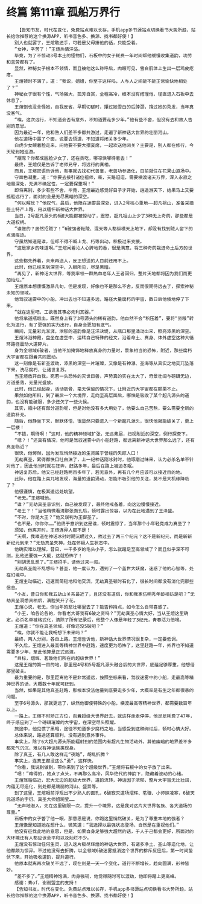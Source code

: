# 终篇 第111章 孤船万界行
        【告知书友，时代在变化，免费站点难以长存，手机app多书源站点切换看书大势所趋，站长给你推荐的这个换源APP，听书音色多、换源、找书都好使！】
       别人也就罢了，王煊敢还手，可若是父母揍他的话，只能受着。
       “女神，辛苦了！”王煊热情洋溢。
       毕竟，为了不惊动3号本土的怪物们，石板中的女子耗费一年时间帮他缓慢收集道韵，功劳和苦劳都有了。
       显然，神秘女子根本不领情，而且被他这么称呼后，肉眼可见，雪白肌体上生出一层鸡皮疙瘩。
       王煊顿时不满了，道：“我说，姐姐，你至于这样吗，人与人之间能不能正常愉快地相处了？”
       神秘女子很有个性，气场强大，孤芳自赏，全程高冷，根本没有搭理他，径直进入石板中去休息了。
       王煊倒也没全怪她，自我反省，早期切磋时，攥过她雪白的后脖颈，撸过她的秀发，当年真没客气。
       “唉，这次远行，不知道会否有意外，不知道要走多少年。”他有些不舍，但没有去和故人告别的意思。
       因为最近一年，他和熟人们差不多都共游过，走遍了新神话大世界的壮丽河山。
       他在道场中露了个面，说要去悟道，不知道将闭关多少年。
       白虎少女觍着脸走来，问他要不要大摆宴席，一起欢送他闭关？主要是，别人都在修行，今天轮到她巡游。
       “摆席？你都成圆脸少女了，还在贪吃，哪凉快哪待着去！”
       最终，王煊仅是告诉了老师兄守，将远行的真相。
       而且，王煊密语告诉他，有事就去找初代兽皇，老兽功参造化，目前就住在花果山道场中。
       守面色凝重，道：“你要去接引诸位祖师，嘶，天路迢迢，需要横渡诸天万界，深入永寂之地最深处，充满不确定性，一定要保重啊！”
       即将离别，多少有些不舍，毕竟，王煊最近感觉好日子才开始，逍遥游天下，结果马上又要孤船远行了，面对的会是无尽黑暗的深空。
       “何以解忧？”他叹气，最后，他隐在迷雾最深处，进入2号核心重地——超凡祖山，准备采摘些土特产上路，用以缅怀新神话大世界。
       当日，2号超凡源头的6破大能都被惊动了，震怒，超凡祖山上少了3种无上奇药，那些都是大道权柄。
       “谁做的？居然招贼了！”6破强者耘陵、混天等人都纵横天上地下，却没有找到贼人留下的点滴痕迹。
       守虽然知道是谁，但却不得不喊上戈、朽等出动，积极过来支援。
       “这是家乡的味道啊。”王煊闻着沁人心脾地药香，很是满意，将三种奇药栽进命土后方的世界。
       这些都先养着，未来再送人，反正想送的人目前还用不上。
       此时，他已经来到深空中，入眼所见，尽是黑暗。
       “再见了，新神话大世界，等我率领一群热血老年人王者回归，整片天地都将因为我们而更加灿烂。”
       王煊原本想康慨激昂几句，但是发现，好像也不是那么不舍，反而很期待远去了，探索神秘未知的领域。
       他驾驭迷雾中的小船，冲出去也不知道多远，路径大量腐朽的宇宙，数日后他倏地停了下来。
       “就在这里吧，工欲善其事必先利其器。”
       他将承道瓶取出，既然身上有了3号源头的稀有道韵，他自然不会“积压着”，要将“资粮”转化为道行，有了更强的实力出行，自身会更加有底气。
       瞬间，无量彩光澎湃，浓郁的道韵像是汪洋决堤，从瓶口那里涌动出来，照亮漆黑的深空。
       王煊沐浴神霞，盘坐在虚空中，运转自己特殊的经文，沿着命土、真身、体外虚空这种大循环路径震动大道碎片。
       身为全领域6破者，当他不加掩饰地释放真身的力量时，景象相当的恐怖，附近，那些腐朽大宇宙都在跟着共同震动。
       这一刻像是有新圣渡劫，漆黑的深空一片璀璨，又像是有神瀑、圣海等从真实之地突兀坠落下来，洗尽腐朽，让诸世复苏。
       当王煊放开自我，宛若一头恐怖的灭世巨兽，声势真的实在太大了，奇景壮阔与磅礴无边，万道垂落，无量光盛放。
       此时，他已经起身，活动筋骨，毫无保留的情况下，让附近的大宇宙都在颤栗不止。
       果然如他所料，到了最后一个大境界，走向至高层面后，哪怕是吸收了某个超凡源头的道韵，也没有能破限，多少还欠了一些火候。
       其实，瓶中还有部分道韵呢，但是对他没有多大用处了，他要么自己苦熬，要么需要全新的道韵补充。
       随后，他静坐下来，默默体悟，很显然只要进入一个新超凡源头，很快他就能破关了，更上一层楼！
       “不错，期待啊！”这时，他的精神领域扩张，无远弗届，扫视附近的深空，例行探查下。
       “嗯？！”还真有情况，他可是驾驭迷雾中的小船赶路，都远离新神话大世界那么远了，还有真圣临近？
       很快，他愕然，因为发现悄然接近的生灵属于曾经的失踪人口！
       无劫真圣，累得都快口吐白沫了，上一纪神话刚冰封时，他琢磨过味来，认为必杀名单不针对他了，因此他当时就在狂奔，赶路多年，最后在路上被迫冬眠。
       神话复苏后，他又已经赶路两百多年了，若无意外，再有几个月应该可以接近目的地。
       此际，他在路上突兀地发现，海量的道韵涌动，怎能不吸引他的关注，莫不是大机缘降临了？
       他很谨慎，在极其遥远处眺望。
       “老无。”王煊喊他。
       “谁？”无劫真圣意识到，自己被发现了，最终他戒备着，向这边慢慢接近。
       “老王？！”当他稍微看清那张面孔后，顿时露出惊容，以为在此地遇到了王泽盛。
       “不对，你是大王？”他又误判为王御圣了。
       “也不是，你你你……”他终于意识到这是谁，顿时震惊了，当年那个小年轻竟成为真圣了？
       须知，他离开时，王煊连异人都不是！
       “天啊，我难道在神话冰封时期沉眠过久，熬过去了两三个纪元？这不是新纪元，而是新新新纪元到来？”无劫真圣失神，处在怀疑人生状态中。
       他确实难以理解，昔日，一千多岁的毛头小子，怎么就踏足至高领域了？而且似乎深不可测，比他还要强一大截，这就恐怖了！
       “别胡思乱想了。”王煊招手，请他过来一叙。
       无劫真圣能不乱想吗？甚至，他一度认为，遇到了一个盖世大妖魔，迷惑了他的心智等，处在幻境中。
       王煊主动临近，迅速而简短地和他交流，无劫真圣顿时石化了，很长时间都没有消化完那些信息。
       “小友，昔日你和我五劫山关系最近了，且还没有道侣，你和我家伍明秀年龄相彷是吧？”无劫真圣洞悉真相后，满脸笑开了花。
       王煊心说，老无，你当年的悲壮哪里去了？能否矜持点，如今怎么自带喜感了。
       “小王，咱各论各的，你看老大哥我有6破之资吗？”无劫真圣心情大好，当从王煊这里确定，必杀名单被格式化，清除了所有记录后，他整个人像是年轻了3纪元，青春活力倍增。
       王煊道：“你在真圣领域，好像还没5破吧？”
       “唉，你就不能让我畅想下未来吗？”
       最终，两人分别，各自上路。王煊告诉他，新神话大世界情况很复杂，一定要低调。
       不久后，王煊进入最高等精神世界中赶路，速度更为恐怖了，这里赶路一年，外界也不知道需要多少年，至此他算是正式远渡。
       “目标，熠辉、茗璇他们所在的超级世界！”
       这是王煊的第一目的地，那里是4号和5号超凡源头融合后的大世界，底蕴足够厚重，他想借那里破关。
       最为重要的是，那里距离他不是非常遥远，按照坐标来看，驾驭迷雾中的小船，走最高等精神世界的话，大概数十年就可赶到。
       当然，如果是其他真圣赶路，那根本没法估量到底要走多少年，大概率是有生之年都很悬的问题。
       至于6号源头，那就更远了，纵然他御使特殊的小船，横渡最高等精神世界，都需要数百年以上。
       一路上，王煊不时矫正方位，向着超级大世界赶去，就这样走走停停，他足足耗费了47年，终于感应到了一个磅礴璀璨的大宇宙，在深空尽头照耀。
       旅途中，他见惯了黑暗，途径不知道多少腐朽之地，当感受到这种绚烂后，顿时心情大好。
       总体来说，路途还算顺利，没有遇到意外事件。
       事实上，除了6大超凡源头所能辐射到的范围内有超凡生物活动外，其他幽暗的地界差不多都死气沉沉，难以有神话族类现身。
       除了真王，有几人敢这样走“夜路”，胡乱折腾？
       事实上，连真王都没这么“勇”，这样快。
       “你看，我说到做到，带你来到了这个超级世界。”王煊将石板中的女子放了出来。
       “嗯！”难得的，她点了点头，不再那么高冷，风华绝代的神韵下，隐藏着波动的心绪。
       王煊驾船临近，宏大无边的超级大世界，道韵流转，神话因子浓郁，整片大宇宙无比壮阔，内蕴无尽造化，到处都是瑰丽的河山、盛景等。
       到了这里，王煊眼前浮现出不少熟人的面孔，6破寂灭道场熠辉、茗璇、小师妹凌寒，6破天元道场的宇衍、真圣大师姐琬莹……
       “无声地潜入，先在这里破限一次，提升一个境界，这是我对这片大世界各族、各大道场的尊重。”
       石板中的女子瞥了他一眼，那意思是说，你跑这里悄然破关，是为了尊重本地的强者？
       王煊像是知道她在想什么，微笑道：“我选择以最强状态登场，自然是在重视他们。”
       他没有征伐此地的意思，但是，如果自身足够强大超然的话，于人于己都会更好，所面对的大环境还有人都应该会平和以及灿烂不少。
       王煊没有惊动任何生灵，进入这片极尽辉煌的神话大世界，有诸多净土、圣山等造化地，让他都颇为惊异。不过他没有去折腾，以全领域6破迷雾抵消这个世界的排斥反应后，第一时间蛰伏下来，开始吸收道韵，提升道行。
       他原本就离再次破关不远了，现在则是一天一个变化，道行不断增长，趋向圆满，形神皆妙。
       “差不多了。”王煊精神饱满，肉身强韧，他觉得随时可以渡劫，他即将踏上更高峰。
       感谢：青of，谢谢盟主的支持！
       【告知书友，时代在变化，免费站点难以长存，手机app多书源站点切换看书大势所趋，站长给你推荐的这个换源APP，听书音色多、换源、找书都好使！】